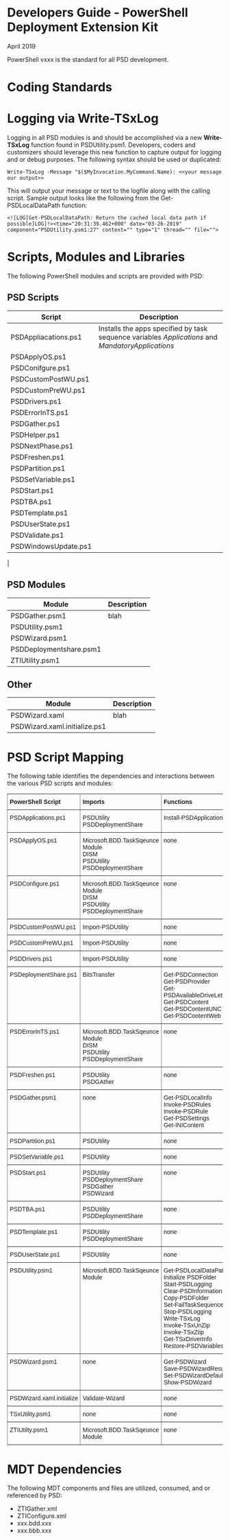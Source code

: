 # Developers Guide - PowerShell Deployment Extension Kit
April 2019

PowerShell vxxx is the standard for all PSD development.

# Coding Standards

# Logging via Write-TSxLog
Logging in all PSD modules is and should be accomplished via a new **Write-TSxLog** function found in PSDUtility.psm1. Developers, coders and customizers should leverage this new function to capture output for logging and or debug purposes. The following syntax should be used or duplicated:

    Write-TSxLog -Message "$($MyInvocation.MyCommand.Name): <<your message our output>>

This will output your message or text to the logfile along with the calling script. Sample output looks like the following from the Get-PSDLocalDataPath function:

    <![LOG[Get-PSDLocalDataPath: Return the cached local data path if possible]LOG]!><time="20:31:39.462+000" date="03-26-2019" component="PSDUtility.psm1:27" context="" type="1" thread="" file="">

# Scripts, Modules and Libraries
The following PowerShell modules and scripts are provided with PSD:
## PSD Scripts
| Script               	| Description 	|
|----------------------	|-------------	|
| PSDAppliacations.ps1 	| Installs the apps specified by task sequence variables *Applications* and *MandatoryApplications*             	|
| PSDApplyOS.ps1       	|             	|
| PSDConifgure.ps1     	|             	|
| PSDCustomPostWU.ps1  	|             	|
| PSDCustomPreWU.ps1   	|             	|
| PSDDrivers.ps1       	|             	|
| PSDErrorInTS.ps1     	|             	|
| PSDGather.ps1        	|             	|
| PSDHelper.ps1        	|             	|
| PSDNextPhase.ps1     	|             	|
| PSDFreshen.ps1       	|             	|
| PSDPartition.ps1     	|             	|
| PSDSetVariable.ps1   	|             	|
| PSDStart.ps1         	|             	|
| PSDTBA.ps1           	|             	|
| PSDTemplate.ps1      	|             	|
| PSDUserState.ps1     	|             	|
| PSDValidate.ps1      	|             	|
| PSDWindowsUpdate.ps1 	|             	|
|        

## PSD Modules
| Module                	| Description 	|
|------------------------	|-------------	|
| PSDGather.psm1    	    | blah        	|
| PSDUtility.psm1           |             	|
| PSDWizard.psm1     	    |             	|
| PSDDeploymentshare.psm1   |             	|
| ZTIUtility.psm1   	    |             	|


## Other
| Module                	    | Description 	|
|------------------------	    |-------------	|
| PSDWizard.xaml   	            | blah        	|
| PSDWizard.xaml.initialize.ps1 |             	|


# PSD Script Mapping
The following table identifies the dependencies and interactions between the various PSD scripts and modules:

<style type="text/css">
.tg  {border-collapse:collapse;border-spacing:0;}
.tg td{font-family:Arial, sans-serif;font-size:14px;padding:10px 5px;border-style:solid;border-width:1px;overflow:hidden;word-break:normal;border-color:black;}
.tg th{font-family:Arial, sans-serif;font-size:14px;font-weight:normal;padding:10px 5px;border-style:solid;border-width:1px;overflow:hidden;word-break:normal;border-color:black;}
.tg .tg-fymr{font-weight:bold;border-color:inherit;text-align:left;vertical-align:top}
.tg .tg-0pky{border-color:inherit;text-align:left;vertical-align:top}
</style>
<table class="tg">
  <tr>
    <th class="tg-fymr">PowerShell Script</th>
    <th class="tg-fymr">Imports</th>
    <th class="tg-fymr">Functions</th>
    <th class="tg-fymr">Starts</th>
    <th class="tg-fymr">Export</th>
  </tr>
  <tr>
    <td class="tg-0pky">PSDApplications.ps1</td>
    <td class="tg-0pky">PSDUtility<br>PSDDeploymentShare</td>
    <td class="tg-0pky">Install-PSDApplication</td>
    <td class="tg-0pky">none</td>
    <td class="tg-0pky">none</td>
  </tr>
  <tr>
    <td class="tg-0pky">PSDApplyOS.ps1</td>
    <td class="tg-0pky">Microsoft.BDD.TaskSqeunce Module<br>DISM<br>PSDUtility<br>PSDDeploymentShare</td>
    <td class="tg-0pky">none</td>
    <td class="tg-0pky">none</td>
    <td class="tg-0pky">none</td>
  </tr>
  <tr>
    <td class="tg-0pky">PSDConfigure.ps1</td>
    <td class="tg-0pky">Microsoft.BDD.TaskSqeunce Module<br>DISM<br>PSDUtility<br>PSDDeploymentShare</td>
    <td class="tg-0pky">none</td>
    <td class="tg-0pky">none</td>
    <td class="tg-0pky">none</td>
  </tr>
  <tr>
    <td class="tg-0pky">PSDCustomPostWU.ps1</td>
    <td class="tg-0pky">Import-PSDUtility</td>
    <td class="tg-0pky">none</td>
    <td class="tg-0pky">none</td>
    <td class="tg-0pky">none</td>
  </tr>
  <tr>
    <td class="tg-0pky">PSDCustomPreWU.ps1</td>
    <td class="tg-0pky">Import-PSDUtility</td>
    <td class="tg-0pky">none</td>
    <td class="tg-0pky">none</td>
    <td class="tg-0pky">none</td>
  </tr>
  <tr>
    <td class="tg-0pky">PSDDrivers.ps1</td>
    <td class="tg-0pky">Import-PSDUtility</td>
    <td class="tg-0pky">none</td>
    <td class="tg-0pky">none</td>
    <td class="tg-0pky">none</td>
  </tr>
  <tr>
    <td class="tg-0pky">PSDeploymentShare.ps1</td>
    <td class="tg-0pky">BitsTransfer</td>
    <td class="tg-0pky">Get-PSDConnection<br>Get-PSDProvider<br>Get-PSDAvailableDriveLetter<br>Get-PSDContent<br>Get-PSDContentUNC<br>Get-PSDContentWeb</td>
    <td class="tg-0pky">none</td>
    <td class="tg-0pky">Get-PSDConnection<br>Get-PSDContent</td>
  </tr>
  <tr>
    <td class="tg-0pky">PSDErrorInTS.ps1</td>
    <td class="tg-0pky">Microsoft.BDD.TaskSqeunce Module<br>DISM<br>PSDUtility<br>PSDDeploymentShare</td>
    <td class="tg-0pky">none</td>
    <td class="tg-0pky">none</td>
    <td class="tg-0pky">none</td>
  </tr>
  <tr>
    <td class="tg-0pky">PSDFreshen.ps1</td>
    <td class="tg-0pky">PSDUtility<br>PSDGAther</td>
    <td class="tg-0pky">none</td>
    <td class="tg-0pky">none</td>
    <td class="tg-0pky">none</td>
  </tr>
  <tr>
    <td class="tg-0pky">PSDGather.psm1</td>
    <td class="tg-0pky">none</td>
    <td class="tg-0pky">Get-PSDLocalInfo<br>Invoke-PSDRules<br>Invoke-PSDRule<br>Get-PSDSettings<br>Get-INIContent</td>
    <td class="tg-0pky">none</td>
    <td class="tg-0pky">none</td>
  </tr>
  <tr>
    <td class="tg-0pky">PSDPartition.ps1</td>
    <td class="tg-0pky">PSDUtility</td>
    <td class="tg-0pky">none</td>
    <td class="tg-0pky">none</td>
    <td class="tg-0pky">none</td>
  </tr>
  <tr>
    <td class="tg-0pky">PSDSetVariable.ps1</td>
    <td class="tg-0pky">PSDUtility</td>
    <td class="tg-0pky">none</td>
    <td class="tg-0pky">none</td>
    <td class="tg-0pky">none</td>
  </tr>
  <tr>
    <td class="tg-0pky">PSDStart.ps1</td>
    <td class="tg-0pky">PSDUtility<br>PSDDeploymentShare<br>PSDGather<br>PSDWizard</td>
    <td class="tg-0pky">none</td>
    <td class="tg-0pky">Get-PSDLogging<br>Start-PSDLogging</td>
    <td class="tg-0pky">none</td>
  </tr>
  <tr>
    <td class="tg-0pky">PSDTBA.ps1</td>
    <td class="tg-0pky">PSDUtility<br>PSDDeploymentShare</td>
    <td class="tg-0pky">none</td>
    <td class="tg-0pky">none</td>
    <td class="tg-0pky">none</td>
  </tr>
  <tr>
    <td class="tg-0pky">PSDTemplate.ps1</td>
    <td class="tg-0pky">PSDUtility<br>PSDDeploymentShare</td>
    <td class="tg-0pky">none</td>
    <td class="tg-0pky">none</td>
    <td class="tg-0pky">none</td>
  </tr>
  <tr>
    <td class="tg-0pky">PSDUserState.ps1</td>
    <td class="tg-0pky">PSDUtility<br></td>
    <td class="tg-0pky">none</td>
    <td class="tg-0pky">none</td>
    <td class="tg-0pky">none</td>
  </tr>
  <tr>
    <td class="tg-0pky">PSDUtility.psm1</td>
    <td class="tg-0pky">Microsoft.BDD.TaskSqeunce Module</td>
    <td class="tg-0pky">Get-PSDLocalDataPath<br>Initialize PSDFolder<br>Start-PSDLogging<br>Clear-PSDInformation<br>Copy-PSDFolder<br>Set-FailTaskSequence<br>Stop-PSDLogging<br>Write-TSxLog<br>Invoke-TSxUnZip<br>Invoke-TSxZtip<br>Get-TSxDriverInfo<br>Restore-PSDVariables</td>
    <td class="tg-0pky">Start-PSDLogging</td>
    <td class="tg-0pky">none</td>
  </tr>
  <tr>
    <td class="tg-0pky">PSDWizard.psm1</td>
    <td class="tg-0pky">none</td>
    <td class="tg-0pky">Get-PSDWizard<br>Save-PSDWizardResult<br>Set-PSDWizardDefault<br>Show-PSDWizard</td>
    <td class="tg-0pky">none</td>
    <td class="tg-0pky">Show-PSDWizard</td>
  </tr>
  <tr>
    <td class="tg-0pky">PSDWizard.xaml.initialize</td>
    <td class="tg-0pky">Validate-Wizard</td>
    <td class="tg-0pky">none</td>
    <td class="tg-0pky">none</td>
    <td class="tg-0pky">none</td>
  </tr>
  <tr>
    <td class="tg-0pky">TSxUtility.psm1</td>
    <td class="tg-0pky">none</td>
    <td class="tg-0pky">none</td>
    <td class="tg-0pky">none</td>
    <td class="tg-0pky">none</td>
  </tr>
  <tr>
    <td class="tg-0pky">ZTIUtilty.psm1</td>
    <td class="tg-0pky">Microsoft.BDD.TaskSqeunce Module</td>
    <td class="tg-0pky">none</td>
    <td class="tg-0pky">none</td>
    <td class="tg-0pky">none</td>
  </tr>
</table>

# MDT Dependencies
The following MDT components and files are utilized, consumed, and or referenced by PSD:
- ZTIGather.xml
- ZTIConfigure.xml
- xxx.bdd.xxx
- xxx.bbb.xxx



